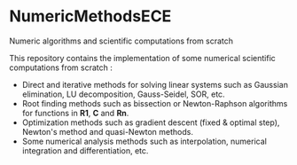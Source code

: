 # NumericMethodsECE
Numeric algorithms and scientific computations from scratch

This repository contains the implementation of some numerical scientific computations from scratch :
- Direct and iterative methods for solving linear systems such as Gaussian elimination, LU decomposition, Gauss-Seidel, SOR, etc.
- Root finding methods such as bissection or Newton-Raphson algorithms for functions in **R1**, **C** and **Rn**.
- Optimization methods such as gradient descent (fixed & optimal step), Newton's method and quasi-Newton methods.
- Some numerical analysis methods such as interpolation, numerical integration and differentiation, etc.